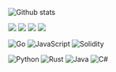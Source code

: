 ![Github stats](https://github-readme-stats.vercel.app/api?username=SvineruS&show_icons=true&theme=synthwave&count_private=true)

[![](https://img.shields.io/badge/Name-Владислав-ff69b4)]()
[![](https://img.shields.io/badge/Sex-Yes-green)]()
[![](https://img.shields.io/badge/Gender-Engineer-yellow)]()
[![](https://img.shields.io/badge/TG-svinerus-blue)](https://t.me/svinerus)


![Go](https://img.shields.io/badge/go-%2300ADD8.svg?style=for-the-badge&logo=go&logoColor=white)
![JavaScript](https://img.shields.io/badge/javascript-%23323330.svg?style=for-the-badge&logo=javascript&logoColor=%23F7DF1E)
![Solidity](https://img.shields.io/badge/Solidity-%23363636.svg?style=for-the-badge&logo=solidity&logoColor=white)

![Python](https://img.shields.io/badge/python-3670A0?style=for-the-badge&logo=python&logoColor=ffdd54)
![Rust](https://img.shields.io/badge/rust-%23000000.svg?style=for-the-badge&logo=rust&logoColor=white)
![Java](https://img.shields.io/badge/java-%23ED8B00.svg?style=for-the-badge&logo=java&logoColor=white)
![C#](https://img.shields.io/badge/c%23-%23239120.svg?style=for-the-badge&logo=c-sharp&logoColor=white)
